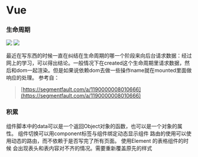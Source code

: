 # Vue
### 生命周期  
![](https://segmentfault.com/img/bVEo3w?w=1200&h=2800)
![](https://segmentfault.com/img/bVEs9x?w=847&h=572)


最近在写东西的时候一直在纠结在生命周期的哪一个阶段来向后台请求数据：经过网上的学习，可以得出结论。一般情况下在created这个生命周期里请求数据，然后和dom一起渲染。但是如果说依赖dom去做一些操作name就在mounted里面做响应的处理。
参考自：
> [https://segmentfault.com/a/1190000008010666](https://segmentfault.com/a/1190000008010666)

### 积累
组件脚本中的data可以是一个返回Object对象的函数，也可以是一个对象的属性。
组件切换可以用component标签与组件绑定动态显示组件
路由的使用可以使用动态的路由，而不依赖于是否写完了所有页面。
使用Element 的表格组件的时候 会出现表头和表内容对不齐的情况。需要重新覆盖原先的样式

